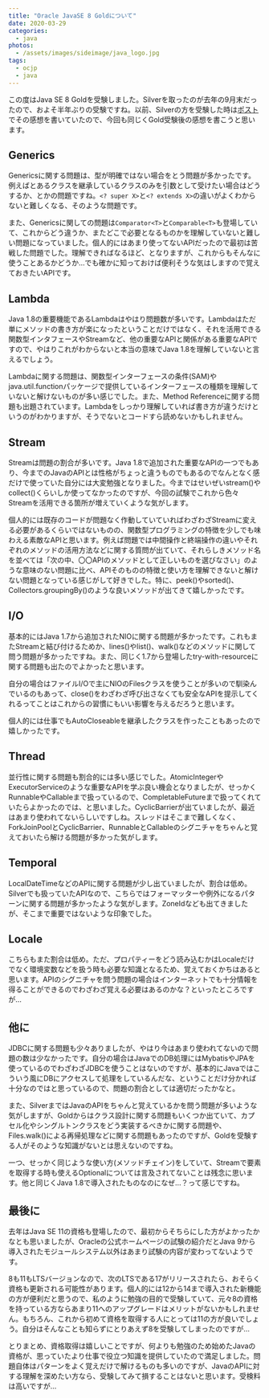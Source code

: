 ```yaml
---
title: "Oracle JavaSE 8 Goldについて"
date: 2020-03-29
categories: 
  - java
photos:
  - /assets/images/sideimage/java_logo.jpg
tags:
  - ocjp
  - java
---
```


この度はJava SE 8 Goldを受験しました。Silverを取ったのが去年の9月末だったので、およそ半年ぶりの受験ですね。以前、Silverの方を受験した時は[ポスト](../../../../2019/10/06/java-se-8-silver)でその感想を書いていたので、今回も同じくGold受験後の感想を書こうと思います。

## Generics

Genericsに関する問題は、型が明確ではない場合をとう問題が多かったです。例えばとあるクラスを継承しているクラスのみを引数として受けたい場合はどうするか、とかの問題ですね。`<? super X>`と`<? extends X>`の違いがよくわからないと難しくなる、そのような問題です。

また、Genericsに関しての問題は`Comparator<T>`と`Comparable<T>`も登場していて、これからどう違うか、またどこで必要となるものかを理解していないと難しい問題になっていました。個人的にはあまり使ってないAPIだったので最初は苦戦した問題でした。理解できればなるほど、となりますが、これからもそんなに使うことあるかどうか…でも確かに知っておけば便利そうな気はしますので覚えておきたいAPIです。

## Lambda

Java 1.8の重要機能であるLambdaはやはり問題数が多いです。Lambdaはただ単にメソッドの書き方が楽になったということだけではなく、それを活用できる関数型インタフェースやStreamなど、他の重要なAPIと関係がある重要なAPIですので、やはりこれがわからないと本当の意味でJava 1.8を理解していないと言えるでしょう。

Lambdaに関する問題は、関数型インターフェースの条件(SAM)やjava.util.functionパッケージで提供しているインターフェースの種類を理解していないと解けないものが多い感じでした。また、Method Referenceに関する問題も出題されています。Lambdaをしっかり理解していれば書き方が違うだけというのがわかりますが、そうでないとコードすら読めないかもしれません。

## Stream

Streamは問題の割合が多いです。Java 1.8で追加された重要なAPIの一つでもあり、今までのJavaのAPIとは性格がちょっと違うものでもあるのでなんとなく感だけで使っていた自分には大変勉強となりました。今まではせいぜいstream()やcollect()くらいしか使ってなかったのですが、今回の試験でこれから色々Streamを活用できる箇所が増えていくような気がします。

個人的には既存のコードが問題なく作動していていればわざわざStreamに変える必要があるくらいではないものの、関数型プログラミングの特徴を少しでも味わえる素敵なAPIと思います。例えば問題では中間操作と終端操作の違いやそれぞれのメソッドの活用方法などに関する質問が出ていて、それらしきメソッド名を並べては「次の中、〇〇APIのメソッドとして正しいものを選びなさい」のような意味のない問題に比べ、APIそのものの特徴と使い方を理解できないと解けない問題となっている感じがして好きでした。特に、peek()やsorted()、Collectors.groupingBy()のような良いメソッドが出てきて嬉しかったです。

## I/O

基本的にはJava 1.7から追加されたNIOに関する問題が多かったです。これもまたStreamと結び付けるためか、lines()やlist()、walk()などのメソッドに関して問う問題が多かったですね。また、同じく1.7から登場したtry-with-resourceに関する問題も出たのでよかったと思います。

自分の場合はファイルI/Oで主にNIOのFilesクラスを使うことが多いので馴染んでいるのもあって、close()をわざわざ呼び出さなくても安全なAPIを提示してくれるってことはこれからの習慣にもいい影響を与えるだろうと思います。

個人的には仕事でもAutoCloseableを継承したクラスを作ったこともあったので嬉しかったです。

## Thread

並行性に関する問題も割合的には多い感じでした。AtomicIntegerやExecutorServiceのような重要なAPIを学ぶ良い機会となりましたが、せっかくRunnableやCallableまで扱っているので、CompletableFutureまで扱ってくれていたらよかったのでは、と思いました。CyclicBarrierが出ていましたが、最近はあまり使われてないらしいですしね。スレッドはそこまで難しくなく、ForkJoinPoolとCyclicBarrier、RunnableとCallableのシグニチャをちゃんと覚えておいたら解ける問題が多かった気がします。

## Temporal

LocalDateTimeなどのAPIに関する問題が少し出ていましたが、割合は低め。Silverでも扱っていたAPIなので、こちらではフォーマッターや例外になるパターンに関する問題が多かったような気がします。ZoneIdなども出てきましたが、そこまで重要ではないような印象でした。

## Locale

こちらもまた割合は低め。ただ、プロパティーをどう読み込むかはLocaleだけでなく環境変数などを扱う時も必要な知識となるため、覚えておくかちはあると思います。APIのシグニチャを問う問題の場合はインターネットでも十分情報を得ることができるのでわざわざ覚える必要はあるのかな？といったところですが…

## 他に

JDBCに関する問題も少々ありましたが、やはり今はあまり使われてないので問題の数は少なかったです。自分の場合はJavaでのDB処理にはMybatisやJPAを使っているのでわざわざJDBCを使うことはないのですが、基本的にJavaではこういう風にDBにアクセスして処理をしているんだな、ということだけ分かれば十分なのではと思っているので、問題の割合としては適切だったかなと。

また、SilverまではJavaのAPIをちゃんと覚えているかを問う問題が多いような気がしますが、Goldからはクラス設計に関する問題もいくつか出ていて、カプセル化やシングルトンクラスをどう実装するべきかに関する問題や、Files.walk()による再帰処理などに関する問題もあったのですが、Goldを受験する人がそのような知識がないとは思えないのですね。

一つ、せっかく同じような使い方(メソッドチェイン)をしていて、Streamで要素を取得する時も使えるOptionalについては言及されてないことは残念に思います。他と同じくJava 1.8で導入されたものなのになぜ…？って感じですね。

## 最後に

去年はJava SE 11の資格も登場したので、最初からそちらにした方がよかったかなとも思いましたが、Oracleの公式ホームページの試験の紹介だとJava 9から導入されたモジュールシステム以外はあまり試験の内容が変わってないようです。

8も11もLTSバージョンなので、次のLTSである17がリリースされたら、おそらく資格も更新される可能性があります。個人的には12から14まで導入された新機能の方が便利だと思うので、私のように勉強の目的で受験していて、元々8の資格を持っている方ならあまり11へのアップグレードはメリットがないかもしれません。もちろん、これから初めて資格を取得する人にとっては11の方が良いでしょう。自分はそんなことも知らずにとりあえず8を受験してしまったのですが…

とりまとめ、資格取得は嬉しいことですが、何よりも勉強のため始めたJavaの資格が、思っていたより仕事で役立つ知識を提供していたので満足しました。問題自体はパターンをよく覚えだけで解けるものも多いのですが、JavaのAPIに対する理解を深めたい方なら、受験してみて損することはないと思います。受検料は高いですが…